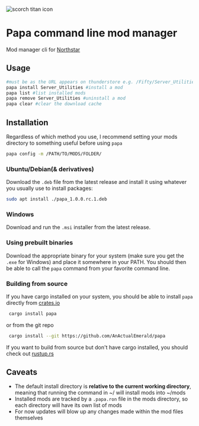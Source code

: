![scorch titan icon](https://static.wikia.nocookie.net/titanfall/images/d/d5/ScorchIcon.png/revision/latest?cb=20170627154342)

# Papa command line mod manager
Mod manager cli for [Northstar](https://github.com/R2Northstar/Northstar)

## Usage

```bash
#must be as the URL appears on thunderstore e.g. /Fifty/Server_Utilities/ 
papa install Server_Utilities #install a mod
papa list #list installed mods
papa remove Server_Utilities #uninstall a mod
papa clear #clear the download cache
```

## Installation
Regardless of which method you use, I recommend setting your mods directory to something useful before using `papa`
```bash
papa config -m /PATH/TO/MODS/FOLDER/
```

### Ubuntu/Debian(& derivatives)
Download the `.deb` file from the latest release and install it using whatever you usually use to install packages:
```bash
sudo apt install ./papa_1.0.0.rc.1.deb
```

### Windows
Download and run the `.msi` installer from the latest release.

### Using prebuilt binaries
Download the appropriate binary for your system (make sure you get the `.exe` for Windows) and place it somewhere in your PATH. You should then be able to call the `papa` command from your favorite command line.

### Building from source
If you have cargo installed on your system, you should be able to install `papa` directly from [crates.io](https://crates.io)
```bash
 cargo install papa
```
or from the git repo
```bash
 cargo install --git https://github.com/AnActualEmerald/papa
```
If you want to build from source but don't have cargo installed, you should check out [rustup.rs](https://rustup.rs)

## Caveats 
- The default install directory is **relative to the current working directory**, meaning that running the command in ~/ will install mods into ~/mods
- Installed mods are tracked by a `.papa.ron` file in the mods directory, so each directory will have its own list of mods
- For now updates will blow up any changes made within the mod files themselves

